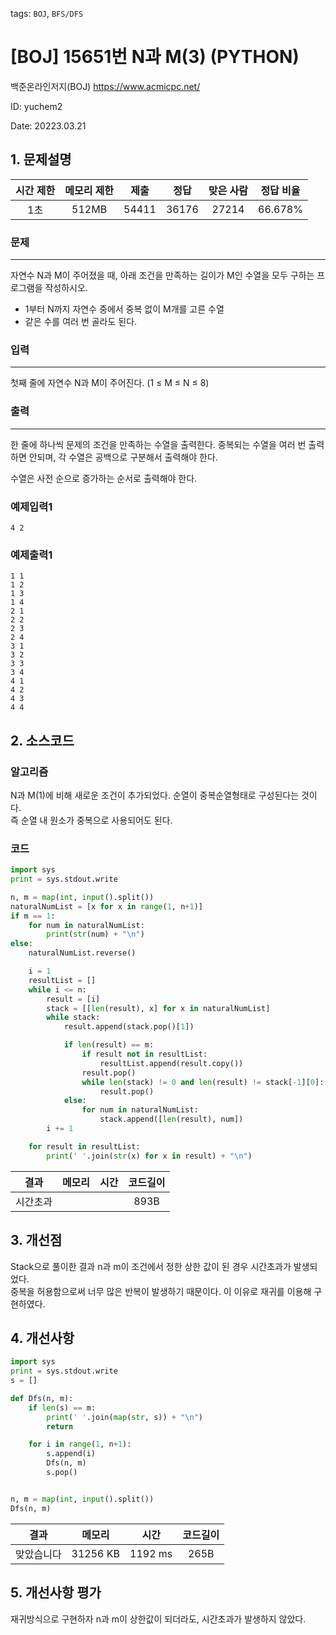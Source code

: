 tags: `BOJ`, `BFS/DFS`
# [BOJ] 15651번 N과 M(3) (PYTHON)
백준온라인저지(BOJ) https://www.acmicpc.net/

ID: yuchem2

Date: 20223.03.21
## 1. 문제설명
| 시간 제한 | 메모리 제한 | 제출  | 정답 | 맞은 사람 | 정답 비율 |
| :---: | :---: | :---: | :---: | :---: | :---: |
|  1초 | 512MB  | 54411 | 36176 | 27214 | 66.678% |

### 문제
---
자연수 N과 M이 주어졌을 때, 아래 조건을 만족하는 길이가 M인 수열을 모두 구하는 프로그램을 작성하시오.

+ 1부터 N까지 자연수 중에서 중복 없이 M개를 고른 수열
+ 같은 수를 여러 번 골라도 된다. 
### 입력
---
첫째 줄에 자연수 N과 M이 주어진다. (1 ≤ M ≤ N ≤ 8)
### 출력
---
한 줄에 하나씩 문제의 조건을 만족하는 수열을 출력한다. 중복되는 수열을 여러 번 출력하면 안되며, 각 수열은 공백으로 구분해서 출력해야 한다.

수열은 사전 순으로 증가하는 순서로 출력해야 한다.
### 예제입력1
```
4 2
```
### 예제출력1
```
1 1
1 2
1 3
1 4
2 1
2 2
2 3
2 4
3 1
3 2
3 3
3 4
4 1
4 2
4 3
4 4
```
## 2. 소스코드

### 알고리즘

N과 M(1)에 비해 새로운 조건이 추가되었다. 순열이 중복순열형태로 구성된다는 것이다.  
즉 순열 내 원소가 중복으로 사용되어도 된다. 

### 코드
```Python
import sys
print = sys.stdout.write

n, m = map(int, input().split())
naturalNumList = [x for x in range(1, n+1)]
if m == 1:
    for num in naturalNumList:
        print(str(num) + "\n")
else:
    naturalNumList.reverse()

    i = 1
    resultList = []
    while i <= n:
        result = [i]
        stack = [[len(result), x] for x in naturalNumList]
        while stack:
            result.append(stack.pop()[1])

            if len(result) == m:
                if result not in resultList:
                    resultList.append(result.copy())
                result.pop()
                while len(stack) != 0 and len(result) != stack[-1][0]:
                    result.pop()
            else:
                for num in naturalNumList:
                    stack.append([len(result), num])
        i += 1

    for result in resultList:
        print(' '.join(str(x) for x in result) + "\n")
```
| 결과 | 메모리 | 시간 | 코드길이 |
|:---:|:-----: | :---: | :----: |
| 시간초과 |  |  | 893B |

## 3. 개선점

Stack으로 풀이한 결과 n과 m이 조건에서 정한 상한 값이 된 경우 시간초과가 발생되었다.  
중복을 허용함으로써 너무 많은 반복이 발생하기 때문이다. 이 이유로 재귀를 이용해 구현하였다.

## 4. 개선사항
```Python
import sys
print = sys.stdout.write
s = []

def Dfs(n, m):
    if len(s) == m:
        print(' '.join(map(str, s)) + "\n")
        return

    for i in range(1, n+1):
        s.append(i)
        Dfs(n, m)
        s.pop()


n, m = map(int, input().split())
Dfs(n, m)
```

| 결과 | 메모리 | 시간 | 코드길이 |
|:---:|:-----: | :---: | :----: |
| 맞았습니다 | 31256 KB | 1192 ms | 265B |

## 5. 개선사항 평가

재귀방식으로 구현하자 n과 m이 상한값이 되더라도, 시간초과가 발생하지 않았다. 

